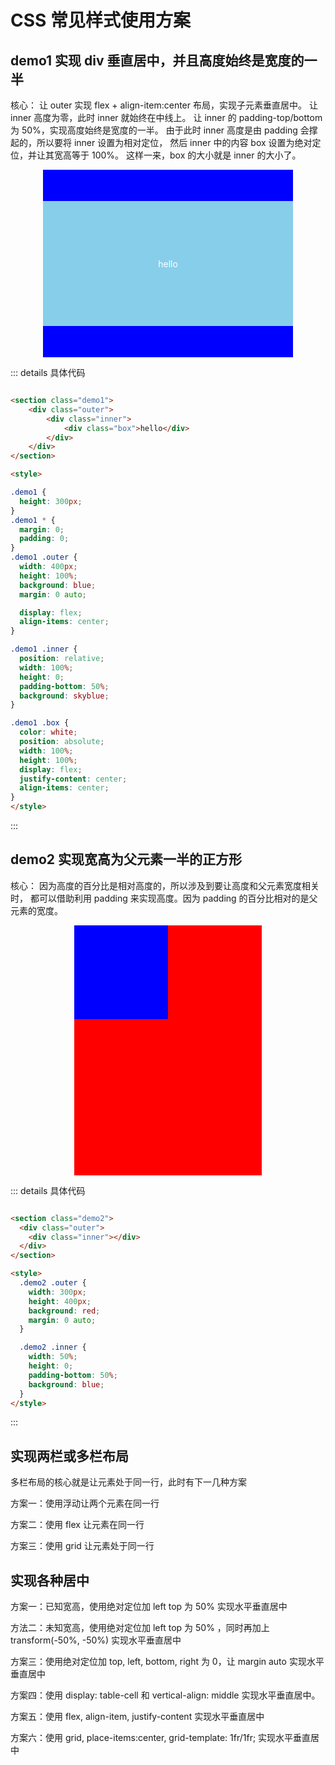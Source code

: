 # CSS 常见样式使用方案

## demo1 实现 div 垂直居中，并且高度始终是宽度的一半

核心：
让 outer 实现 flex + align-item:center 布局，实现子元素垂直居中。
让 inner 高度为零，此时 inner 就始终在中线上。
让 inner 的 padding-top/bottom 为 50%，实现高度始终是宽度的一半。
由于此时 inner 高度是由 padding 会撑起的，所以要将 inner 设置为相对定位，
然后 inner 中的内容 box 设置为绝对定位，并让其宽高等于 100%。
这样一来，box 的大小就是 inner 的大小了。


<section class="demo1">
    <div class="outer">
        <div class="inner">
            <div class="box">hello</div>
        </div>
    </div>
</section>

<style>

.demo1 {
  height: 300px;
}
.demo1 * {
  margin: 0;
  padding: 0;
}
.demo1 .outer {
  width: 400px;
  height: 100%;
  background: blue;
  margin: 0 auto;

  display: flex;
  align-items: center;
}

.demo1 .inner {
  position: relative;
  width: 100%;
  height: 0;
  padding-bottom: 50%;
  background: skyblue;
}

.demo1 .box {
  color: white;
  position: absolute;
  width: 100%;
  height: 100%;
  display: flex;
  justify-content: center;
  align-items: center;
}
</style>

::: details 具体代码
```html

<section class="demo1">
    <div class="outer">
        <div class="inner">
            <div class="box">hello</div>
        </div>
    </div>
</section>

<style>

.demo1 {
  height: 300px;
}
.demo1 * {
  margin: 0;
  padding: 0;
}
.demo1 .outer {
  width: 400px;
  height: 100%;
  background: blue;
  margin: 0 auto;

  display: flex;
  align-items: center;
}

.demo1 .inner {
  position: relative;
  width: 100%;
  height: 0;
  padding-bottom: 50%;
  background: skyblue;
}

.demo1 .box {
  color: white;
  position: absolute;
  width: 100%;
  height: 100%;
  display: flex;
  justify-content: center;
  align-items: center;
}
</style>
```
:::

## demo2 实现宽高为父元素一半的正方形

核心：
因为高度的百分比是相对高度的，所以涉及到要让高度和父元素宽度相关时，
都可以借助利用 padding 来实现高度。因为 padding 的百分比相对的是父元素的宽度。

<section class="demo2">
  <div class="outer">
    <div class="inner"></div>
  </div>
</section>

<style>
  .demo2 .outer {
    width: 300px;
    height: 400px;
    background: red;
    margin: 0 auto;
  }

  .demo2 .inner {
    width: 50%;
    height: 0;
    padding-bottom: 50%;
    background: blue;
  }
</style>

::: details 具体代码
```html

<section class="demo2">
  <div class="outer">
    <div class="inner"></div>
  </div>
</section>

<style>
  .demo2 .outer {
    width: 300px;
    height: 400px;
    background: red;
    margin: 0 auto;
  }

  .demo2 .inner {
    width: 50%;
    height: 0;
    padding-bottom: 50%;
    background: blue;
  }
</style>
```
:::

## 实现两栏或多栏布局

多栏布局的核心就是让元素处于同一行，此时有下一几种方案

方案一：使用浮动让两个元素在同一行

方案二：使用 flex 让元素在同一行

方案三：使用 grid 让元素处于同一行

## 实现各种居中

方案一：已知宽高，使用绝对定位加 left top 为 50% 实现水平垂直居中

方法二：未知宽高，使用绝对定位加 left top 为 50% ，同时再加上 transform(-50%, -50%) 实现水平垂直居中

方案三：使用绝对定位加 top, left, bottom, right 为 0，让 margin auto 实现水平垂直居中

方案四：使用 display: table-cell 和 vertical-align: middle 实现水平垂直居中。

方案五：使用 flex, align-item, justify-content 实现水平垂直居中

方案六：使用 grid, place-items:center, grid-template: 1fr/1fr; 实现水平垂直居中
